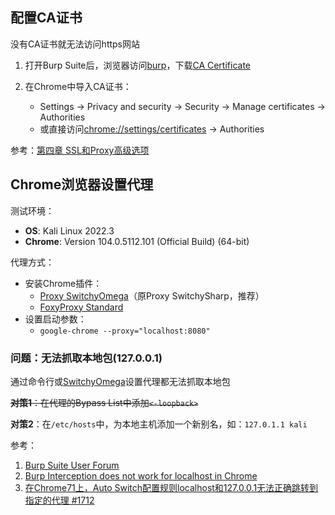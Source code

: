 ## 配置CA证书

没有CA证书就无法访问https网站

1. 打开Burp Suite后，浏览器访问[burp](http://burp)，下载[CA Certificate](http://burp/cert)

2. 在Chrome中导入CA证书：

   - Settings -> Privacy and security -> Security -> Manage certificates -> Authorities
   - 或直接访问[chrome://settings/certificates](chrome://settings/certificates) -> Authorities

参考：[第四章 SSL和Proxy高级选项](https://t0data.gitbooks.io/burpsuite/content/chapter4.html)

## Chrome浏览器设置代理

测试环境：

- **OS**: Kali Linux 2022.3
- **Chrome**: Version 104.0.5112.101 (Official Build) (64-bit)

代理方式：

- 安装Chrome插件：
  - [Proxy SwitchyOmega](https://chrome.google.com/webstore/detail/proxy-switchyomega/padekgcemlokbadohgkifijomclgjgif)（原Proxy SwitchySharp，推荐）
  - [FoxyProxy Standard](https://chrome.google.com/webstore/detail/foxyproxy-standard/gcknhkkoolaabfmlnjonogaaifnjlfnp)
- 设置启动参数：
  - `google-chrome --proxy="localhost:8080"`

### 问题：无法抓取本地包(127.0.0.1)

通过命令行或[SwitchyOmega](https://chrome.google.com/webstore/detail/proxy-switchyomega/padekgcemlokbadohgkifijomclgjgif)设置代理都无法抓取本地包

~~**对策1**：在代理的Bypass List中添加`<-loopback>`~~

**对策2**：在`/etc/hosts`中，为本地主机添加一个新别名，如：`127.0.1.1 kali`

参考：

1. [Burp Suite User Forum](https://forum.portswigger.net/thread/burp-interception-does-not-work-for-localhost-in-chrome-a787f541#:~:text=%22When%20the%20instructions%20tell%20you%20to%20clear%20the%20exceptions%2C%20enter%20%3C%2Dloopback%3E%20as%20the%20sole%20entry%20and%20save.%22)
2. [Burp Interception does not work for localhost in Chrome](https://stackoverflow.com/a/55850268)
3. [在Chrome71上，Auto Switch配置规则localhost和127.0.0.1无法正确跳转到指定的代理 #1712](https://github.com/FelisCatus/SwitchyOmega/issues/1712#issuecomment-565323980)